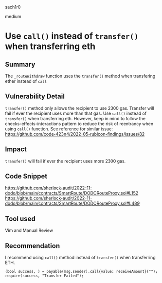 sach1r0

medium

# Use `call()` instead of `transfer()` when transferring eth

## Summary
The `_routeWithdraw` function uses the `transfer()` method when transfering ether instead of `call`

## Vulnerability Detail
`transfer()` method only allows the recipient to use 2300 gas. Transfer will fail if ever the recipient uses more than that gas. Use `call()` instead of `transfer()` when transferring eth. However, keep in mind to follow the checks-effects-interactions pattern to reduce the risk of reentrancy when using `call()` function.
See reference for similar issue: https://github.com/code-423n4/2022-05-rubicon-findings/issues/82

## Impact
`transfer()` will fail if ever the recipient uses more 2300  gas.

## Code Snippet
https://github.com/sherlock-audit/2022-11-dodo/blob/main/contracts/SmartRoute/DODORouteProxy.sol#L152
https://github.com/sherlock-audit/2022-11-dodo/blob/main/contracts/SmartRoute/DODORouteProxy.sol#L489

## Tool used
Vim and Manual Review

## Recommendation
I recommend using `call()` method instead of `transfer()` when transferring ETH.
```solidity
(bool success, ) = payable(msg.sender).call{value: receiveAmount}("");
require(success, "Transfer Failed");
```